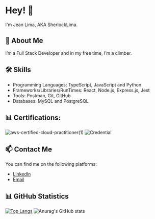 # Hey! 👋

I'm Jean Lima, AKA SherlockLima.

## 🚀 About Me
I’m a Full Stack Developer and in my free time, I’m a climber.

## 🛠️ Skills
- Programming Languages: TypeScript, JavaScript and Python
- Frameworks/Libraries/RunTimes: React, Node.js, Express.js, Jest
- Tools: Postman, Git, GitHub
- Databases: MySQL and PostgreSQL

## 📊 Certifications:
![aws-certified-cloud-practitioner(1)](https://github.com/SherlockLima/SherlockLima/assets/121984647/2be12cda-6fb9-4dee-b5d5-6ca9a9924b62)
![Credential](https://www.credly.com/badges/15674070-03ec-44c5-b087-206f2c168899/public_url)

## 📫 Contact Me
You can find me on the following platforms:

- [LinkedIn](https://www.linkedin.com/in/cb-jean-lima/)
- [Email](contato@jeanlima.tech)

## 📊 GitHub Statistics
[![Top Langs](https://github-readme-stats.vercel.app/api/top-langs/?username=SherlockLima)](https://github.com/anuraghazra/github-readme-stats&theme=tokyonight)
![Anurag's GitHub stats](https://github-readme-stats.vercel.app/api?username=SherlockLima&show_icons=true&theme=tokyonight)




<div data-iframe-width="150" data-iframe-height="270" data-share-badge-id="15674070-03ec-44c5-b087-206f2c168899" data-share-badge-host="https://www.credly.com"></div><script type="text/javascript" async src="//cdn.credly.com/assets/utilities/embed.js"></script>
